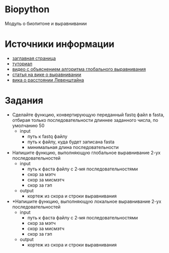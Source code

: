 # Biopython
Модуль о биопитоне и выравнивании


# Источники информации
* [заглавная страница](https://biopython.org/)
* [туториал](http://biopython.org/DIST/docs/tutorial/Tutorial.html)
* [видео с объяснением алгоритма глобального выравнивания](https://www.youtube.com/watch?v=vqxc2EfPWdk)
* [статья на вике о выравнивании](https://en.wikipedia.org/wiki/Sequence_alignment)
* [вика о расстоянии Левенштайна](https://ru.wikipedia.org/wiki/%D0%A0%D0%B0%D1%81%D1%81%D1%82%D0%BE%D1%8F%D0%BD%D0%B8%D0%B5_%D0%9B%D0%B5%D0%B2%D0%B5%D0%BD%D1%88%D1%82%D0%B5%D0%B9%D0%BD%D0%B0)


# Задания
* Сделайте функцию, конвертирующую переданный fastq файл в fasta,
отбирая только последовательности длиннее заданного числа, по умолчанию 50
    * input
        * путь к fastq файлу
        * путь к файлу, куда будет записана fasta
        * минимальная длина последовательности
* Напишите функцию, выполняющую глобальное выравнивание 2-ух последовательностей
    * input
        * путь к фаста файлу с 2-мя последовательностями
        * скор за мэтч
        * скор за мисмэтч
        * скор за гэп
    * output
        * кортеж из скора и строки выравнивания
* *Напишите функцию, выполняющую локальное выравнивание 2-ух последовательностей
    * input
        * путь к фаста файлу с 2-мя последовательностями
        * скор за мэтч
        * скор за мисмэтч
        * скор за гэп
    * output
        * кортеж из скора и строки выравнивания

